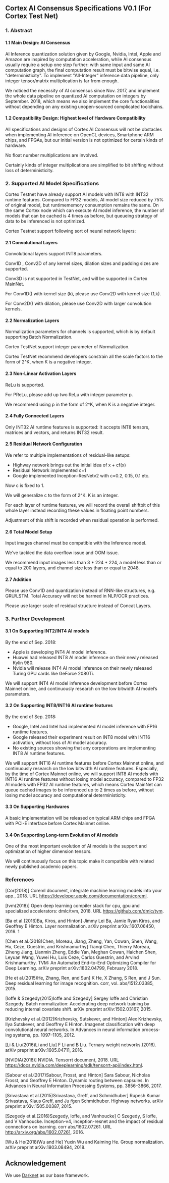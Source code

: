 ## Cortex AI Consensus Specifications V0.1 (For Cortex Test Net)

### 1. Abstract

#### 1.1 Main Design: AI Consensus

AI Inference quantization solution given by Google, Nvidia, Intel,  Apple and Amazon are inspired by computation acceleration, while AI consensus usually require a setup one step further: with same input and same AI computation graph, the final computation result must be bitwise equal, i.e. "deterministicity". To implement "All-Integer" inference data pipeline, only integer tensor/matrix multiplication is far from enough.

 We noticed the necessity of AI consensus since Nov. 2017, and implement the whole data pipeline on quantized AI computation on integers by September. 2018, which means we also implement the core functionalities without depending on any existing unopen-sourced complicated toolchains.

#### 1.2 Compatibility Design: Highest level of Hardware Compatibility

All specifications and designs of Cortex AI Consensus will not be obstacles when implementing AI inference on OpenCL devices, Smartphone ARM chips, and FPGAs, but our initial version is not optimized for certain kinds of hardware.

No float number multiplications are involved. 

Certainly kinds of integer multiplications are simplified to bit shifting without loss of deterministicity.

### 2. Supported AI Model Specifications

Cortex Testnet have already support AI models with INT8 with INT32 runtime features. Compared to FP32 models, AI model size reduced by 75% of original model, but runtimememory consumption remains the same. On the same Cortex node which can execute AI model inference, the number of models that can be cached is 4 times as before, but queueing strategy of data to be inferenced is not optimized.

Cortex Testnet support following sort of neural network layers:

#### 2.1 Convolutional Layers

Convolutional layers support INT8 parameters.

Conv1D , Conv2D of any kernel sizes, dilation sizes and padding sizes are supported.

Conv3D is not supported in TestNet, and will be supported in Cortex MainNet.

For Conv1D() with kernel size (k), please use Conv2D with kernel size (1,k).

For Conv2D() with dilation, please use Conv2D with larger convolution kernels.


#### 2.2 Normalization Layers

Normalization parameters for channels is supported, which is by default supporting Batch Normalization.

Cortex TestNet support integer parameter of Normalization.

Cortex TestNet recommend developers constrain all the scale factors to the form of  2^K,  when K is a negative integer.

#### 2.3 Non-Linear Activation Layers

ReLu is supported.

For PReLu, please add up two ReLu with integer parameter p.

We recommend using p in the form of  2^K,  when K is a negative integer.

#### 2.4 Fully Connected Layers

Only INT32 AI runtime features is supported: It accepts INT8 tensors, matrices and vectors, and returns INT32 result. 

#### 2.5 Residual Network Configuration

We refer to multiple implementations of residual-like setups:

 * Highway network brings out the initial  idea of  x + cf(x) 
 * Residual Network implemented c=1
 * Google implemented  Inception-ResNetv2 with c=0.2, 0.15, 0.1 etc.

Now c is fixed to 1.

We will generalize c to the form of 2^K.  K is an integer.

For each layer of runtime features,  we will record the overall shiftbit of this whole layer instead recording these values in floating point numbers. 

Adjustment of this shift is recorded when residual operation is performed.

#### 2.6 Total Model Setup

Input images channel must be compatible with the Inference model.

We’ve tackled the data overflow issue and OOM issue. 

We recommend input images less than 3 * 224 * 224, a model less than or equal to 200 layers, and channel size less than or equal to 2048.

#### 2.7 Addition

Please use Conv1D and quantization instead of RNN-like structures, e.g. GRU/LSTM.  Total Accuracy will not be harmed in NLP/OCR practices.

Please use larger scale of residual structure instead of Concat Layers.

### 3. Further Development

#### 3.1 On Supporting INT2/INT4 AI models

By the end of Sep. 2018:

 * Apple is developing INT4 AI model inference.
 * Huawei had released INT8 AI model inference on their newly released Kylin 980.
 * Nvidia will release INT4 AI model inference on their newly released Turing GPU cards like GeForce 2080Ti.

We will support INT4 AI model inference development before Cortex Mainnet online, and continuously research on the low bitwidth AI model’s parameters.

#### 3.2 On Supporting INT8/INT16 AI runtime features

By the end of Sep. 2018:
 * Google, Intel and Intel  had implemented AI model inference with FP16 runtime features.
 * Google released their experiment result on  INT8 model with INT16 activation, without loss of AI model accuracy.
 * No existing sources showing that any corporations are implementing INT8 AI runtime features. 

We will support INT16 AI runtime features before Cortex Mainnet online, and continuously research on the low bitwidth AI runtime features. Especially, by the time of Cortex Mainnet online, we will support INT8 AI models with INT16 AI runtime features without losing model accuracy, compared to FP32 AI models with FP32 AI runtime features, which means Cortex MainNet can queue cached images to be inferenced up to 2 times as before, without losing model accuracy and computational deterministicity.

#### 3.3 On Supporting Hardwares

A basic implementation will be released on typical ARM chips and FPGA with PCI-E interface before Cortex Mainnet online.

#### 3.4 On Supporting Long-term Evolution of AI models

One of the most important evolution of AI models is the support and optimization of higher dimension tensors.

We will continuously focus on this topic make it compatible with related newly published academic papers.

### References
[Cor(2018)] Coreml document, integrate machine learning models into your app., 2018. URL https://developer.apple.com/documentation/coreml.

[tvm(2018)] Open deep learning compiler stack for cpu, gpu and specialized accelerators: dmlc/tvm, 2018. URL https://github.com/dmlc/tvm.

[Ba et al.(2016)Ba, Kiros, and Hinton] Jimmy Lei Ba, Jamie Ryan Kiros, and Geoffrey E Hinton. Layer normalization. arXiv preprint arXiv:1607.06450, 2016.
1

[Chen et al.(2018)Chen, Moreau, Jiang, Zheng, Yan, Cowan, Shen, Wang, Hu, Ceze, Guestrin, and Krishnamurthy]  Tianqi Chen, Thierry Moreau, Ziheng Jiang, Lianmin Zheng, Eddie Yan,
Meghan Cowan, Haichen Shen, Leyuan Wang, Yuwei Hu, Luis Ceze, Carlos Guestrin, and Arvind Krishnamurthy. TVM: An Automated End-to-End
Optimizing Compiler for Deep Learning. arXiv preprint arXiv:1802.04799, February 2018.

[He et al.(2015)He, Zhang, Ren, and Sun] K He, X Zhang, S Ren, and J Sun. Deep residual learning for image recognition. corr, vol. abs/1512.03385, 2015.

[Ioffe & Szegedy(2015)Ioffe and Szegedy] Sergey Ioffe and Christian Szegedy. Batch normalization: Accelerating deep network training by reducing internal covariate shift. arXiv preprint arXiv:1502.03167, 2015.

[Krizhevsky et al.(2012)Krizhevsky, Sutskever, and Hinton] Alex Krizhevsky, Ilya Sutskever, and Geoffrey E Hinton. Imagenet classification with deep convolutional neural networks. In Advances in neural information process- ing systems, pp. 1097–1105, 2012.

[Li & Liu(2016)Li and Liu] F Li and B Liu. Ternary weight networks.(2016). arXiv preprint arXiv:1605.04711, 2016.

[NVIDIA(2018)] NVIDIA. Tensorrt document, 2018. URL https://docs.nvidia.com/deeplearning/sdk/tensorrt-api/index.html.

[Sabour et al.(2017)Sabour, Frosst, and Hinton] Sara Sabour, Nicholas Frosst, and Geoffrey E Hinton. Dynamic routing between capsules. In Advances in Neural Information Processing Systems, pp. 3856–3866, 2017.

[Srivastava et al.(2015)Srivastava, Greff, and Schmidhuber] Rupesh Kumar Srivastava, Klaus Greff, and Ju ̈rgen Schmidhuber. Highway networks. arXiv preprint arXiv:1505.00387, 2015.

[Szegedy et al.(2016)Szegedy, Ioffe, and Vanhoucke] C Szegedy, S Ioffe, and V Vanhoucke. Inception-v4, inception-resnet and the impact of residual connections on learning. corr abs/1602.07261. URL http://arxiv.org/abs/1602.07261, 2016.

[Wu & He(2018)Wu and He] Yuxin Wu and Kaiming He. Group normalization. arXiv preprint arXiv:1803.08494, 2018.

## Acknowledgement

We use [Darknet](https://github.com/pjreddie/darknet) as our base framework.
